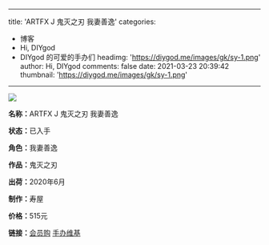 
---
title: 'ARTFX J 鬼灭之刃 我妻善逸'
categories: 
 - 博客
 - Hi, DIYgod
 - DIYgod 的可爱的手办们
headimg: 'https://diygod.me/images/gk/sy-1.png'
author: Hi, DIYgod
comments: false
date: 2021-03-23 20:39:42
thumbnail: 'https://diygod.me/images/gk/sy-1.png'
---

<div>   
<div class="gk-img"><picture><source srcset="/images/gk/sy-1.webp" type="image/webp"><img loading="lazy" src="https://diygod.me/images/gk/sy-1.png" referrerpolicy="no-referrer"></picture></div><div class="gk-desc"><p><strong>名称：</strong>ARTFX J 鬼灭之刃 我妻善逸</p><p><strong>状态：</strong>已入手</p><p><strong>角色：</strong>我妻善逸</p><p><strong>作品：</strong>鬼灭之刃</p><p><strong>出荷：</strong>2020年6月</p><p><strong>制作：</strong>寿屋</p><p><strong>价格：</strong>515元</p><p><strong>链接：</strong><a target="_blank" rel="noopener" href="https://mall.bilibili.com/detail.html?itemsVersion=1&shopId=2233&loadingShow=1&noTitleBar=1#itemsId=10015606">会员购</a> <a target="_blank" rel="noopener" href="https://www.hpoi.net/hobby/47434">手办维基</a></p></div>  
</div>
            